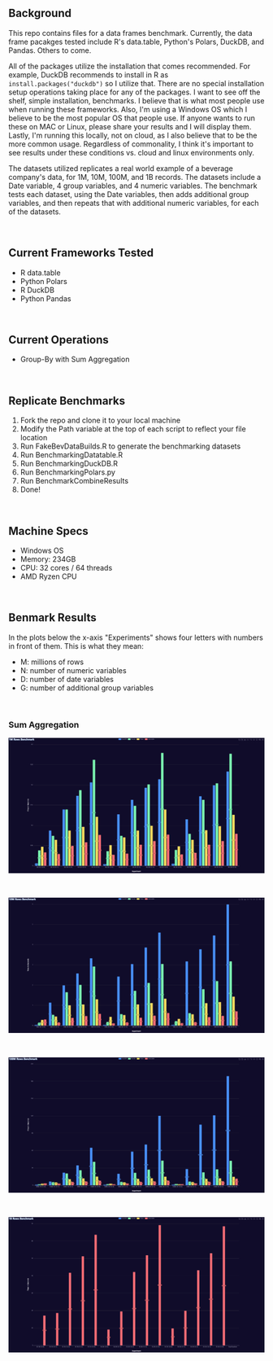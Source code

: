 ## Background
This repo contains files for a data frames benchmark. Currently, the data frame pacakges tested include R's data.table, Python's Polars, DuckDB, and Pandas. Others to come. 

All of the packages utilize the installation that comes recommended. For example, DuckDB recommends to install in R as `install.packages("duckdb")` so I utilize that. There are no special installation setup operations taking place for any of the packages. I want to see off the shelf, simple installation, benchmarks. I believe that is what most people use when running these frameworks. Also, I'm using a Windows OS which I believe to be the most popular OS that people use. If anyone wants to run these on MAC or Linux, please share your results and I will display them. Lastly, I'm running this locally, not on cloud, as I also believe that to be the more common usage. Regardless of commonality, I think it's important to see results under these conditions vs. cloud and linux environments only.

The datasets utilized replicates a real world example of a beverage company's data, for 1M, 10M, 100M, and 1B records. The datasets include a Date variable, 4 group variables, and 4 numeric variables. The benchmark tests each dataset, using the Date variables, then adds additional group variables, and then repeats that with additional numeric variables, for each of the datasets.

<br>

## Current Frameworks Tested
* R data.table
* Python Polars
* R DuckDB
* Python Pandas

<br>

## Current Operations
* Group-By with Sum Aggregation

<br>

## Replicate Benchmarks
1. Fork the repo and clone it to your local machine
2. Modify the Path variable at the top of each script to reflect your file location
3. Run FakeBevDataBuilds.R to generate the benchmarking datasets
4. Run BenchmarkingDatatable.R
5. Run BenchmarkingDuckDB.R
6. Run BenchmarkingPolars.py
7. Run BenchmarkCombineResults
8. Done!

<br>

## Machine Specs
* Windows OS
* Memory: 234GB
* CPU: 32 cores / 64 threads
* AMD Ryzen CPU

<br>

## Benmark Results

In the plots below the x-axis "Experiments" shows four letters with numbers in front of them. This is what they mean:
* M: millions of rows
* N: number of numeric variables
* D: number of date variables
* G: number of additional group variables

<br>

### Sum Aggregation
![](https://github.com/AdrianAntico/Benchmarks/raw/main/Images/1MResults.PNG)

<br>

![](https://github.com/AdrianAntico/Benchmarks/raw/main/Images/10MResults.PNG)

<br>

![](https://github.com/AdrianAntico/Benchmarks/raw/main/Images/100MResults.PNG)

<br>

![](https://github.com/AdrianAntico/Benchmarks/raw/main/Images/1BResults.PNG)
